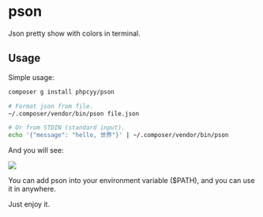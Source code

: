 # pson

Json pretty show with colors in terminal.


## Usage

Simple usage: 

```bash
composer g install phpcyy/pson

# Format json from file.
~/.composer/vendor/bin/pson file.json

# Or from STDIN (standard input).
echo '{"message": "hello, 世界"}' | ~/.composer/vendor/bin/pson
```

And you will see:
 
![](https://ws1.sinaimg.cn/large/c35c3fddgy1g0s6ngw49cj20mb02b0sn.jpg)

You can add pson into your environment variable ($PATH), and you can use it in anywhere.

Just enjoy it.
